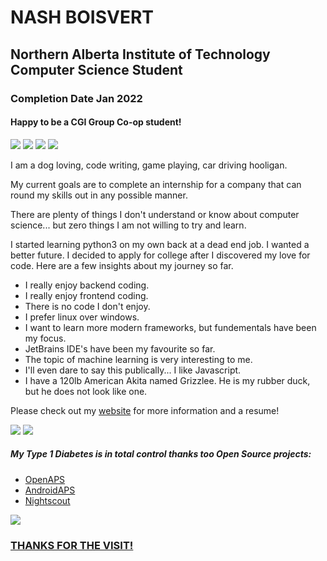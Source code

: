 # NASH BOISVERT

## Northern Alberta Institute of Technology Computer Science Student

### Completion Date Jan 2022

#### Happy to be a CGI Group Co-op student!

<a href="mailto:nashboisvert1@gmail.com"><img src="https://img.shields.io/badge/Gmail-D14836?style=for-the-badge&logo=gmail&logoColor=white"></a>
<a href="https://discordapp.com/users/305961086782275586/"><img src="https://img.shields.io/badge/Discord-7289DA?style=for-the-badge&logo=discord&logoColor=white"></a>
<a href="https://www.linkedin.com/in/nash-boisvert/"><img src="https://img.shields.io/badge/LinkedIn-0077B5?style=for-the-badge&logo=linkedin&logoColor=white"></a>
<a href="https://leetcode.com/Nashtronaut/"><img src="https://img.shields.io/badge/-LeetCode-FFA116?style=for-the-badge&logo=LeetCode&logoColor=black"></a>

<p>I am a dog loving, code writing, game playing, car driving hooligan.</p>
<p>My current goals are to complete an internship for a company that can round my skills out in any possible manner.</p>
<p>There are plenty of things I don't understand or know about computer science... but zero things I am not willing to try and learn.</p>

<p>I started learning python3 on my own back at a dead end job. I wanted a better future. I decided to apply for college after I discovered my love for code. Here are a few insights about my journey so far.</p>

- I really enjoy backend coding.
- I really enjoy frontend coding.
- There is no code I don't enjoy.
- I prefer linux over windows.
- I want to learn more modern frameworks, but fundementals have been my focus.
- JetBrains IDE's have been my favourite so far.
- The topic of machine learning is very interesting to me.
- I'll even dare to say this publically... I like Javascript.
- I have a 120lb American Akita named Grizzlee. He is my rubber duck, but he does not look like one.

<p>Please check out my <a href="https://nashtronaut.netlify.app">website</a> for more information and a resume!</p>


![](https://github-readme-stats.vercel.app/api?username=nashtronaut&count_private=true&show_icons=true&theme=gotham)
![](https://github-readme-streak-stats.herokuapp.com/?user=Nashtronaut&theme=gotham&hide_border=false)

##### *My Type 1 Diabetes is in total control thanks too Open Source projects:*
  - <a href="https://github.com/openaps">OpenAPS<a/>
  - <a href="https://androidaps.readthedocs.io/en/latest/">AndroidAPS</a>
  - <a href="https://nightscout.github.io/">Nightscout
  
  ![](https://github-profile-trophy.vercel.app/?username=Nashtronaut&theme=chalk&no-frame=true&no-bg=false&margin-w=4)

### THANKS FOR THE VISIT!
